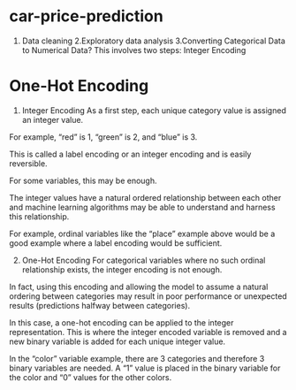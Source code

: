 # car-price-prediction
1. Data cleaning
2.Exploratory data analysis
3.Converting Categorical Data to Numerical Data?
 This involves two steps:
Integer Encoding
# One-Hot Encoding
1. Integer Encoding
As a first step, each unique category value is assigned an integer value.

For example, “red” is 1, “green” is 2, and “blue” is 3.

This is called a label encoding or an integer encoding and is easily reversible.

For some variables, this may be enough.

The integer values have a natural ordered relationship between each other and machine learning algorithms may be able to understand and harness this relationship.

For example, ordinal variables like the “place” example above would be a good example where a label encoding would be sufficient.

2. One-Hot Encoding
For categorical variables where no such ordinal relationship exists, the integer encoding is not enough.

In fact, using this encoding and allowing the model to assume a natural ordering between categories may result in poor performance or unexpected results (predictions halfway between categories).

In this case, a one-hot encoding can be applied to the integer representation. This is where the integer encoded variable is removed and a new binary variable is added for each unique integer value.

In the “color” variable example, there are 3 categories and therefore 3 binary variables are needed. A “1” value is placed in the binary variable for the color and “0” values for the other colors.
